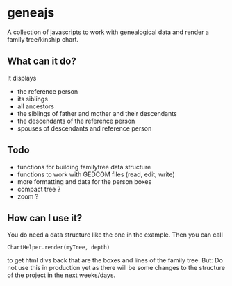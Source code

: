 geneajs
================

A collection of javascripts to work with genealogical data and render a family tree/kinship chart.

What can it do?
---------------

It displays

*  the reference person
*  its siblings
*  all ancestors
*  the siblings of father and mother and their descendants
*  the descendants of the reference person
*  spouses of descendants and reference person

Todo
----
* functions for building familytree data structure
* functions to work with GEDCOM files (read, edit, write)
* more formatting and data for the person boxes
* compact tree ?
* zoom ?

How can I use it?
-----------------
You do need a data structure like the one in the example. Then you can call

    ChartHelper.render(myTree, depth)

to get html divs back that are the boxes and lines of the family tree.
But: Do not use this in production yet as there will be some changes to the structure of the project in the next weeks/days.